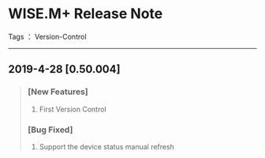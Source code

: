 # WISE.M+ Release Note

Tags ： Version-Control

---

## **2019-4-28 [0.50.004]**
> ### [New Features]
> 1. First Version Control
> ### [Bug Fixed]
> 1. Support the device status manual refresh

